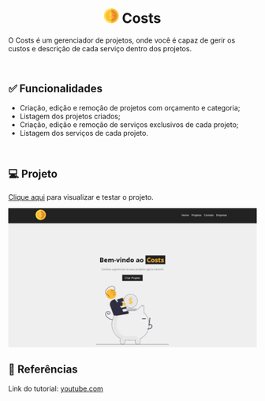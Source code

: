<h1 align="center"><img width="30px" src="https://github.com/Thainno/costs/blob/main/src/img/costs_logo.png"> Costs</h1>

<p>O Costs é um gerenciador de projetos, onde você é capaz de gerir os custos e descrição de cada serviço dentro dos projetos. </p><br>

<h2>✅ Funcionalidades</h2>
<ul>
  <li>Criação, edição e remoção de projetos com orçamento e categoria;</li>
  <li>Listagem dos projetos criados;</li>
  <li>Criação, edição e remoção de serviços exclusivos de cada projeto;</li>
  <li>Listagem dos serviços de cada projeto.</li>
</ul><br>

<h2>💻 Projeto</h2>

<p><a href="https://costs-rose-seven.vercel.app/">Clique aqui</a> para visualizar e testar o projeto.</p

<img src="https://github.com/Thainno/costs/blob/main/src/img/deploy.jpg"></img><br>

### 

<h2>🔗 Referências</h2>
<p>Link do tutorial: <a href="https://www.youtube.com/watch?v=FXqX7oof0I4&list=PLnDvRpP8BneyVA0SZ2okm-QBojomniQVO&index=1"</a>youtube.com</p>
